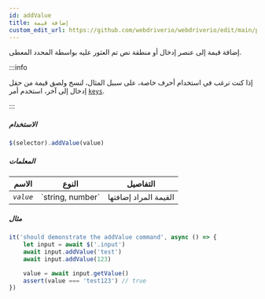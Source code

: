 ```yaml
---
id: addValue
title: إضافة قيمة
custom_edit_url: https://github.com/webdriverio/webdriverio/edit/main/packages/webdriverio/src/commands/element/addValue.ts
---
```


إضافة قيمة إلى عنصر إدخال أو منطقة نص تم العثور عليه بواسطة المحدد المعطى.

:::info

إذا كنت ترغب في استخدام أحرف خاصة، على سبيل المثال، لنسخ ولصق قيمة من حقل إدخال إلى آخر، استخدم
أمر [`keys`](/docs/api/browser/keys).

:::

##### الاستخدام

```js
$(selector).addValue(value)
```

##### المعلمات

<table>
  <thead>
    <tr>
      <th>الاسم</th><th>النوع</th><th>التفاصيل</th>
    </tr>
  </thead>
  <tbody>
    <tr>
      <td><code><var>value</var></code></td>
      <td>`string, number`</td>
      <td>القيمة المراد إضافتها</td>
    </tr>
  </tbody>
</table>

##### مثال

```js title="addValue.js"
it('should demonstrate the addValue command', async () => {
    let input = await $('.input')
    await input.addValue('test')
    await input.addValue(123)

    value = await input.getValue()
    assert(value === 'test123') // true
})
```